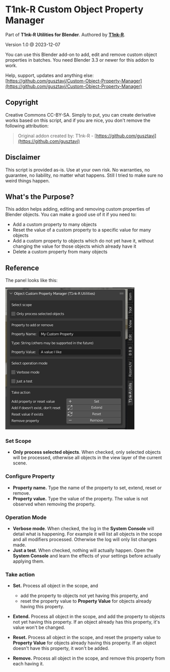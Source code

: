 # T1nk-R Custom Object Property Manager

Part of **T1nk-R Utilities for Blender**. Authored by [**T1nk-R**](https://github.com/gusztavj).

Version 1.0 @ 2023-12-07

You can use this Blender add-on to add, edit and remove custom object properties in batches. You need Blender 3.3 or newer for this addon to work.

Help, support, updates and anything else: [https://github.com/gusztavj/Custom-Object-Property-Manager](https://github.com/gusztavj/Custom-Object-Property-Manager)

## Copyright

Creative Commons CC-BY-SA. Simply to put, you can create derivative works based on this script, and if you are nice, you don't remove the following attribution:

> Original addon created by: T1nk-R - [https://github.com/gusztavj](https://github.com/gusztavj)

## Disclaimer

This script is provided as-is. Use at your own risk. No warranties, no guarantee, no liability, no matter what happens. Still I tried to make sure no weird things happen.

## What's the Purpose?

This addon helps adding, editing and removing custom properties of Blender objects. You can make a good use of it if you need to:

* Add a custom property to many objects
* Reset the value of a custom property to a specific value for many objects
* Add a custom property to objects which do not yet have it, without changing the value for those objects which already have it
* Delete a custom property from many objects

## Reference

The panel looks like this:

![The panel of Custom Object Property Manager](art/panel.png)

### Set Scope

* **Only process selected objects**. When checked, only selected objects will be processed, otherwise all objects in the view layer of the current scene.

### Configure Property

* **Property name.** Type the name of the property to set, extend, reset or remove.
* **Property value.** Type the value of the property. The value is not observed when removing the property.

### Operation Mode

* **Verbose mode**. When checked, the log in the **System Console** will detail what is happening. For example it will list all objects in the scope and all modifiers processed. Otherwise the log will only list changes made.
* **Just a test**. When checked, nothing will actually happen. Open the **System Console** and learn the effects of your settings before actually applying them.

### Take action

* **Set.** Process all object in the scope, and 
  * add the property to objects not yet having this property, and 
  * reset the property value to **Property Value** for objects already having this property.

* **Extend.** Process all object in the scope, and add the property to objects not yet having this property. If an object already has this property, it's value won't be changed.

* **Reset.** Process all object in the scope, and reset the property value to **Property Value** for objects already having this property. If an object doesn't have this property, it won't be added.

* **Remove.** Process all object in the scope, and remove this property from each having it.
